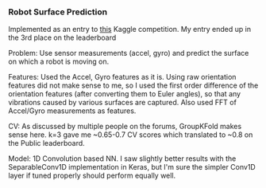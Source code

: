
### Robot Surface Prediction ###

Implemented as an entry to [this](https://www.kaggle.com/c/career-con-2019/overview) Kaggle competition. My entry ended up in the 3rd place on the leaderboard

Problem: Use sensor measurements (accel, gyro) and predict the surface on which a robot is moving on.

Features:
Used the Accel, Gyro features as it is. Using raw orientation features did not make sense to me, so I used the first order difference of the orientation features (after converting them to Euler angles), so that any vibrations caused by various surfaces are captured. 
Also used FFT of Accel/Gyro measurements as features.

CV:
As discussed by multiple people on the forums, GroupKFold makes sense here. k=3 gave me ~0.65-0.7 CV scores which translated to ~0.8 on the Public leaderboard.

Model:
1D Convolution based NN. I saw slightly better results with the SeparableConv1D implementation in Keras, but I'm sure the simpler Conv1D layer if tuned properly should perform equally well.
